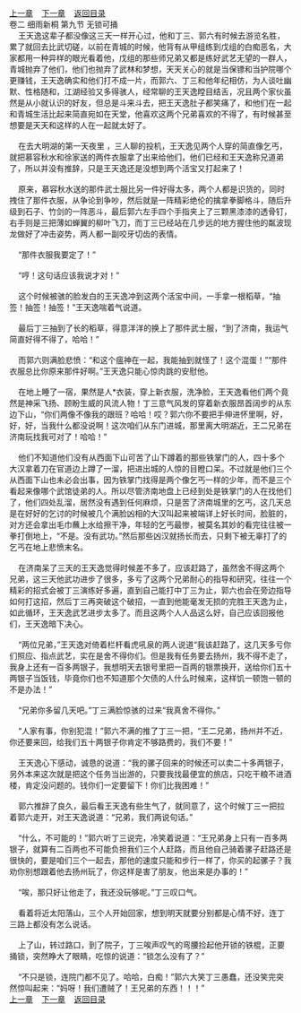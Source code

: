
[上一章](https://github.com/xiaominghe2014/spider_book/blob/master/book/缺月梧桐/第35章.md)&nbsp;&nbsp;&nbsp;&nbsp;[下一章](https://github.com/xiaominghe2014/spider_book/blob/master/book/缺月梧桐/第37章.md)&nbsp;&nbsp;&nbsp;&nbsp;[返回目录](https://github.com/xiaominghe2014/spider_book/blob/master/book/缺月梧桐/README.md)
<br />卷二 细雨新桐 第九节 无锁可捅<br />&nbsp;&nbsp;&nbsp;&nbsp;王天逸这辈子都没像这三天一样开心过，他和丁三、郭六有时候去游览名胜，累了就回去比武切磋，以前在青城的时候，他背有从甲组练到戊组的白痴恶名，大家都用一种异样的眼光看着他，戊组的那些师兄弟又都是练好武艺无望的一群人，青城抛弃了他们，他们也抛弃了武林和梦想，天天关心的就是当保镖和当护院哪个更赚钱，王天逸确实和他们打不成一片，而郭六、丁三和他年纪相仿，为人谈吐幽默、性格随和，江湖经验又多得骇人，经常聊的王天逸瞠目结舌，况且两个家伙虽然是从小就认识的好友，但总是斗来斗去，把王天逸肚子都笑痛了，和他们在一起和青城生活比起来简直宛如在天堂，他喜欢这两个兄弟喜欢的不得了，有时候甚至想要是天天和这样的人在一起就太好了。<br /><br />&nbsp;&nbsp;&nbsp;&nbsp;在去大明湖的第一天夜里 ，三人聊的投机，王天逸见两个人穿的简直像乞丐，就把慕容秋水和徐家送的两件衣服拿了出来给他们，他们已经和王天逸称兄道弟了，所以并没有推辞，只是王天逸还是没想到两个活宝又打起来了！<br /><br />&nbsp;&nbsp;&nbsp;&nbsp;原来，慕容秋水送的那件武士服比另一件好得太多，两个人都是识货的，同时拽住了那件衣服，从争论到争吵，然后就是一阵精彩绝伦的擒拿拳脚格斗，随后升级到石子、竹剑的一阵恶斗，最后郭六左手四个手指夹上了三颗黑漆漆的透骨钉，右手则是三把薄如蝉翼的柳叶飞刀，而丁三已经站在几步远的地方握住他的粼波现龙做好了冲击姿势，两人都一副咬牙切齿的表情。<br /><br />&nbsp;&nbsp;&nbsp;&nbsp;“那件衣服我要定了！”<br /><br />&nbsp;&nbsp;&nbsp;&nbsp;“哼！这句话应该我说才对！”<br /><br />&nbsp;&nbsp;&nbsp;&nbsp;这个时候被骇的脸发白的王天逸冲到这两个活宝中间，一手拿一根稻草，“抽签！抽签！抽签！”王天逸喘着气说道。<br /><br />&nbsp;&nbsp;&nbsp;&nbsp;最后丁三抽到了长的稻草，得意洋洋的换上了那件武士服，“到了济南，我运气简直好得不得了，哈哈！”<br /><br />&nbsp;&nbsp;&nbsp;&nbsp;而郭六则满脸悲愤：“和这个瘟神在一起，我能抽到就怪了！这个混蛋！”“那件衣服总比你原来那件好啊。”王天逸只能心惊肉跳的安慰他。<br /><br />&nbsp;&nbsp;&nbsp;&nbsp;在地上睡了一宿，果然是人*衣装，穿上新衣服，洗净脸，王天逸看他们两个竟然是神采飞扬、顾盼生威的风流人物！丁三意气风发的穿着新衣服昂首阔步的从东边下山，“你们两像不像我的跟班？哈哈！哎？郭六你不要把手伸进怀里啊，好，好，好，当我什么都没说啊！这次咱们从东门进城，那里离大明湖近，王二兄弟在济南玩找我可对了！哈哈！”<br /><br />&nbsp;&nbsp;&nbsp;&nbsp;他们不知道他们没有从西面下山可苦了山下蹲着的那些铁掌门的人，四十多个大汉拿着刀在官道边上蹲了一溜，把进出城的人惊的目瞪口呆。不过就是他们三个从西面下山也未必会出事，因为铁掌门找得是两个像乞丐一样的少年，而不是三个看起来像哪个武馆徒弟的人。所以尽管济南地盘上已经到处是铁掌门的人在找他们了，他们四处乱溜，居然没有遇到任何麻烦，只是苦了济南城里的乞丐，这几天总是在好好的乞讨的时候被几个满脸凶相的大汉叫起来被端详上好长时间，脸脏的，对方还会拿出毛巾蘸上水给擦干净，年轻的乞丐最惨，被莫名其妙的看完往往被一拳打倒地上，“不是。没有武功。”然后那些凶汉就扬长而去，只剩下被无辜打了的乞丐在地上悲愤末名。<br /><br />&nbsp;&nbsp;&nbsp;&nbsp;在济南呆了三天的王天逸觉得时候差不多了，应该赶路了，虽然舍不得这两个兄弟，这三天他武功进步了很多，多亏了这两个兄弟耐心的指导和研究，往往一个精彩的招式会被丁三演练好多遍，直到自己能打中丁三为止，郭六也会在旁边指导如何打这招，然后丁三再突破这个破招，一直到他能毫发无损的完胜王天逸为止，如此循环，王天逸武艺进步太多了。而且这两个人人品这么好，自己应该回报他们，王天逸暗下决心。<br /><br />&nbsp;&nbsp;&nbsp;&nbsp;“两位兄弟，”王天逸对倚着栏杆看虎吼泉的两人说道“我该赶路了，这几天多亏你们照应、指点武艺，实在是舍不得你们。但是我有任务要去扬州，我不得不走了，我身上还有一百多两银子，我想明天去银号里把一百两的银票换开，送给你们五十两银子当饭钱，毕竟你们也不知道那个欠债的人什么时候来，这样饥一顿饱一顿的不是办法！”<br /><br />&nbsp;&nbsp;&nbsp;&nbsp;“兄弟你多留几天吧。”丁三满脸惊骇的过来“我真舍不得你。”<br /><br />&nbsp;&nbsp;&nbsp;&nbsp;“人家有事，你别犯混！”郭六不满的推了丁三一把，“王二兄弟，扬州并不近，你还要来回，给我们五十两银子你肯定不够路费的，我们不要！”<br /><br />&nbsp;&nbsp;&nbsp;&nbsp;王天逸心下感动，诚恳的说道：“我的骡子回来的时候还可以卖二十多两银子，另外本来这次就是把这个任务当出游的，只要我找最便宜的旅店，只吃干粮不进酒楼，肯定没问题的。钱你们一定要留下！你们比我困难！”<br /><br />&nbsp;&nbsp;&nbsp;&nbsp;郭六推辞了良久，最后看王天逸有些生气了，就同意了，这个时候丁三一把拉着郭六走开，对王天逸说道：“兄弟，我们两说句话。”<br /><br />&nbsp;&nbsp;&nbsp;&nbsp;“什么，不可能的！”郭六听丁三说完，冷笑着说道：“王兄弟身上只有一百多两银子，就算有二百两也不可能负担我们三个人赶路，而且他自己骑着骡子赶路还是很快的，要是咱们三个一起去，那他的速度只能和步行一样了，你买的起骡子？我劝你别想跟着他去扬州玩了，你这样是害了朋友，他出来是办事的！”<br /><br />&nbsp;&nbsp;&nbsp;&nbsp;“唉，那只好让他走了，我还没玩够呢。”丁三叹口气。<br /><br />&nbsp;&nbsp;&nbsp;&nbsp;看着将近太阳落山，三个人开始回家，想到明天就要分别都是心情不好，连丁三路上都没有怎么说话。<br /><br />&nbsp;&nbsp;&nbsp;&nbsp;上了山，转过路口，到了院子，丁三唉声叹气的弯腰捡起他开锁的铁棍，正要捅锁，突然睁大了眼睛，吃惊的说道：“锁怎么没有了？”<br /><br />&nbsp;&nbsp;&nbsp;&nbsp;“不只是锁，连院门都不见了。哈哈，白痴！”郭六大笑丁三愚蠢，还没笑完突然惊叫起来：“妈呀！我们遭贼了！王兄弟的东西！！！” <br />
[上一章](https://github.com/xiaominghe2014/spider_book/blob/master/book/缺月梧桐/第35章.md)&nbsp;&nbsp;&nbsp;&nbsp;[下一章](https://github.com/xiaominghe2014/spider_book/blob/master/book/缺月梧桐/第37章.md)&nbsp;&nbsp;&nbsp;&nbsp;[返回目录](https://github.com/xiaominghe2014/spider_book/blob/master/book/缺月梧桐/README.md)
